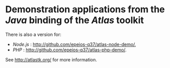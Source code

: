 # Demonstration applications from the *Java* binding of the *Atlas* toolkit

There is also a version for:
  * *Node.js* : <http://github.com/epeios-q37/atlas-node-demo/>,
  * *PHP* : <http://github.com/epeios-q37/atlas-php-demo/>.


See <http://atlastk.org/> for more information.
